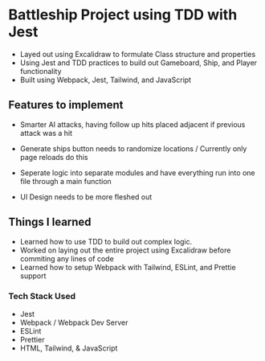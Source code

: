 # Battleship Project using TDD with Jest

- Layed out using Excalidraw to formulate Class structure and properties
- Using Jest and TDD practices to build out Gameboard, Ship, and Player functionality
- Built using Webpack, Jest, Tailwind, and JavaScript

## Features to implement
- Smarter AI attacks, having follow up hits placed adjacent if previous attack was a hit
- Generate ships button needs to randomize locations / Currently only page reloads do this
- Seperate logic into separate modules and have everything run into one file through a main function

- UI Design needs to be more fleshed out

## Things I learned
- Learned how to use TDD to build out complex logic.
- Worked on laying out the entire project using Excalidraw before commiting any lines of code
- Learned how to setup Webpack with Tailwind, ESLint, and Prettie support

### Tech Stack Used
- Jest
- Webpack / Webpack Dev Server
- ESLint
- Prettier
- HTML, Tailwind, & JavaScript
